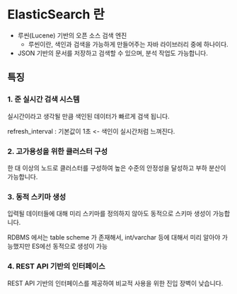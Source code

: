 # ElasticSearch 란

- 루씬(Lucene) 기반의 오픈 소스 검색 엔진
  - 루씬이란, 색인과 검색을 가능하게 만들어주는 자바 라이브러리 중에 하나이다.
- JSON 기반의 문서를 저장하고 검색할 수 있으며, 분석 작업도 가능합니다.

## 특징

### 1. 준 실시간 검색 시스템

실시간이라고 생각될 만큼 색인된 데이터가 빠르게 검색 됩니다.

refresh_interval : 기본값이 1초 <- 색인이 실시간처럼 느껴진다.

### 2. 고가용성을 위한 클러스터 구성

한 대 이상의 노드로 클러스터를 구성하여 높은 수준의 안정성을 달성하고 부하 분산이 가능합니다.

### 3. 동적 스키마 생성

입력될 데이터들에 대해 미리 스키마를 정의하지 않아도 동적으로 스키마 생성이 가능합니다.

RDBMS 에서는 table scheme 가 존재해서, int/varchar 등에 대해서 미리 알아야 가능했지만 ES에선 동적으로 생성이 가능

### 4. REST API 기반의 인터페이스

REST API 기반의 인터페이스를 제공하여 비교적 사용을 위한 진입 장벽이 낮습니다.